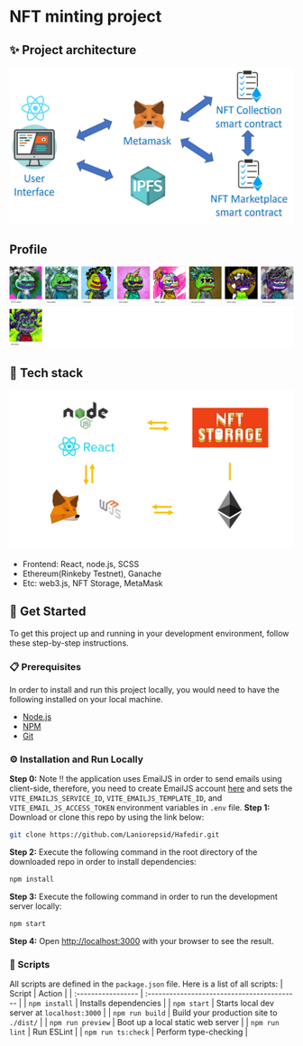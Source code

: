 # NFT minting project
## ✨ Project architecture
![demo](.github/architecture.PNG)
## Profile
![demo](.github/profile.jpg)
## 🍁 Tech stack
![demo](.github/architecture.jpg)
- Frontend: React, node.js, SCSS
- Ethereum(Rinkeby Testnet), Ganache
- Etc: web3.js, NFT Storage, MetaMask
## 🧰 Get Started
To get this project up and running in your development environment, follow these step-by-step
instructions.
### 📋 Prerequisites
In order to install and run this project locally, you would need to have the following installed on
your local machine.
- [Node.js](https://nodejs.org/en/)
- [NPM](https://www.npmjs.com/get-npm)
- [Git](https://git-scm.com/downloads)
### ⚙️ Installation and Run Locally
**Step 0:**
Note :bangbang: the application uses EmailJS in order to send emails using client-side, therefore,
you need to create EmailJS account [here](https://emailjs.com/) and sets the
`VITE_EMAILJS_SERVICE_ID`, `VITE_EMAILJS_TEMPLATE_ID`, and `VITE_EMAIL_JS_ACCESS_TOKEN` environment
variables in `.env` file.
**Step 1:**
Download or clone this repo by using the link below:
```bash
git clone https://github.com/Laniorepsid/Hafedir.git
```
**Step 2:**
Execute the following command in the root directory of the downloaded repo in order to install
dependencies:
```bash
npm install
```
**Step 3:**
Execute the following command in order to run the development server locally:
```bash
npm start
```
**Step 4:**
Open [http://localhost:3000](http://localhost:3000) with your browser to see the result.
### 📜 Scripts
All scripts are defined in the `package.json` file. Here is a list of all scripts:
| Script             | Action                                      |
| :----------------- | :------------------------------------------ |
| `npm install`      | Installs dependencies                       |
| `npm start`      | Starts local dev server at `localhost:3000` |
| `npm run build`    | Build your production site to `./dist/`     |
| `npm run preview`  | Boot up a local static web server           |
| `npm run lint`     | Run ESLint                                  |
| `npm run ts:check` | Perform type-checking                       |
